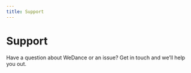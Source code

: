 ```yaml
---
title: Support
---
```


# Support

Have a question about WeDance or an issue? Get in touch and we’ll help you out.

<w-teaser
title="Support"
description="If you need help with something related to your account (can't login, wrong email, etc.) please email us and we will do everything we can to take care of you."
button="Contact Us"
href="mailto:support@wedance.vip"></w-teaser>

<w-teaser
title="Bug reports"
description="If you find a bug that you'd like to report for us to fix, please open an issue on GitHub."
button="Report bug"
href="https://github.com/we-dance/platform/issues/new?assignees=razbakov&labels=bug&template=bug.yml&title=%5BBug%5D%3A+"></w-teaser>

<w-teaser
title="Feature requests"
description="If you have a feature you'd like us to consider adding, please share your idea as a discussion on GitHub."
button="Discuss Ideas"
href="https://github.com/we-dance/platform/discussions"></w-teaser>
